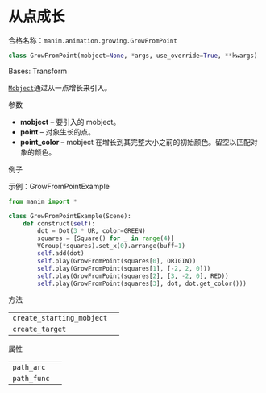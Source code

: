 # 从点成长

合格名称：`manim.animation.growing.GrowFromPoint`

```py
class GrowFromPoint(mobject=None, *args, use_override=True, **kwargs)
```
Bases: Transform

[`Mobject`]()通过从一点增长来引入。

参数

- **mobject** – 要引入的 mobject。
- **point** – 对象生长的点。
- **point_color** – mobject 在增长到其完整大小之前的初始颜色。留空以匹配对象的颜色。

例子

示例：GrowFromPointExample 

```py
from manim import *

class GrowFromPointExample(Scene):
    def construct(self):
        dot = Dot(3 * UR, color=GREEN)
        squares = [Square() for _ in range(4)]
        VGroup(*squares).set_x(0).arrange(buff=1)
        self.add(dot)
        self.play(GrowFromPoint(squares[0], ORIGIN))
        self.play(GrowFromPoint(squares[1], [-2, 2, 0]))
        self.play(GrowFromPoint(squares[2], [3, -2, 0], RED))
        self.play(GrowFromPoint(squares[3], dot, dot.get_color()))
```

方法

|||
|-|-|
`create_starting_mobject`|
`create_target`|

属性

|||
|-|-|
`path_arc`|
`path_func`|
